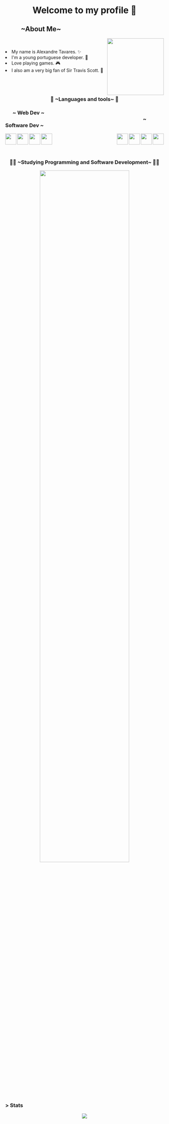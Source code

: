  <h1 align="center">Welcome to my profile 📃 </h1>
 <h2><b>&nbsp&nbsp&nbsp&nbsp&nbsp&nbsp&nbsp&nbsp&nbsp ~About Me~ </b></h2>
 <img align="right" width="180" height="180" src="https://github.com/TheRedCandyy/portfolio/blob/main/images/travis1.gif">
 <br>
 <br>
 <li>My name is Alexandre Tavares. ✨</li>
 <li>I'm a young portuguese developer. 🧷</li>
 <li>Love playing games. 🎮</li>
 <li>I also am a very big fan of Sir Travis Scott. 🌵</li>
 <br>
 <br>
 <h1>
 <h3 align="center"> 🔧 ~Languages and tools~ 🔧</h3>
 <div float="left">
   <h3 align="left">
    <b>&nbsp&nbsp&nbsp&nbsp&nbsp ~ Web Dev ~ </b>
    <b>&nbsp&nbsp&nbsp&nbsp&nbsp&nbsp&nbsp&nbsp&nbsp&nbsp&nbsp&nbsp&nbsp&nbsp&nbsp&nbsp&nbsp&nbsp&nbsp&nbsp&nbsp&nbsp&nbsp&nbsp&nbsp&nbsp&nbsp&nbsp&nbsp&nbsp&nbsp&nbsp&nbsp&nbsp&nbsp&nbsp&nbsp&nbsp&nbsp&nbsp&nbsp&nbsp&nbsp&nbsp&nbsp&nbsp&nbsp&nbsp&nbsp&nbsp&nbsp&nbsp&nbsp&nbsp&nbsp&nbsp&nbsp&nbsp&nbsp&nbsp&nbsp&nbsp&nbsp&nbsp&nbsp&nbsp&nbsp&nbsp&nbsp&nbsp&nbsp&nbsp&nbsp&nbsp&nbsp&nbsp&nbsp&nbsp&nbsp&nbsp&nbsp&nbsp&nbsp&nbsp&nbsp&nbsp&nbsp&nbsp&nbsp&nbsp&nbsp&nbsp&nbsp&nbsp&nbsp&nbsp&nbsp&nbsp&nbsp&nbsp&nbsp&nbsp&nbsp&nbsp&nbsp&nbsp&nbsp&nbsp&nbsp&nbsp&nbsp&nbsp
     ~ Software Dev ~ 
    </b>
  </h3>
 <p>
  <img align="left" src="https://cdn.jsdelivr.net/npm/programming-languages-logos/src/html/html.png" height="35">
  <img align="left" src="https://cdn.jsdelivr.net/npm/programming-languages-logos/src/css/css.png" height="35">
  <img align="left" src="https://cdn.jsdelivr.net/npm/programming-languages-logos/src/javascript/javascript.png" height="35">
  <img align="left" src="https://cdn.jsdelivr.net/npm/programming-languages-logos/src/php/php.png" height="35">
  <img align="right" src="https://cdn.jsdelivr.net/npm/programming-languages-logos/src/lua/lua.png" height="35">
  <img align="right" src="https://cdn.jsdelivr.net/npm/programming-languages-logos/src/java/java.png" height="35">
  <img align="right" src="https://cdn.jsdelivr.net/npm/programming-languages-logos/src/cpp/cpp.png" height="35">
  <img align="right" src="https://cdn.jsdelivr.net/npm/programming-languages-logos/src/csharp/csharp.png" height="35">
 </p>
 </div>
 <br>
 <br>
 <br>
 <h2></h2>
 <h3 align="center">👨‍💻 ~Studying Programming and Software Development~ 👨‍💻</h3>
 <p align="center">
  <img src="https://github.com/TheRedCandyy/portfolio/blob/main/images/trippy_wow.gif" width="75%">
 </p>
 <h2></h2>
 <h3>> Stats </h3>
 <p align="center">
  <img src="https://github-readme-stats.vercel.app/api/top-langs/?username=TheRedCandyy&layout=compact&theme=darcula">
 </p>
 <h2></h2>
